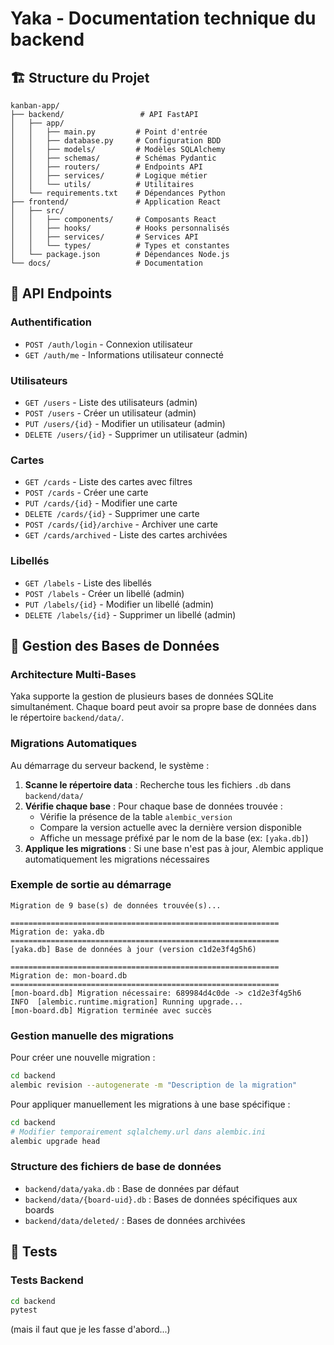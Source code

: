 # Yaka - Documentation technique du backend

## 🏗️ Structure du Projet

```none
kanban-app/
├── backend/                 # API FastAPI
│   ├── app/
│   │   ├── main.py         # Point d'entrée
│   │   ├── database.py     # Configuration BDD
│   │   ├── models/         # Modèles SQLAlchemy
│   │   ├── schemas/        # Schémas Pydantic
│   │   ├── routers/        # Endpoints API
│   │   ├── services/       # Logique métier
│   │   └── utils/          # Utilitaires
│   └── requirements.txt    # Dépendances Python
├── frontend/               # Application React
│   ├── src/
│   │   ├── components/     # Composants React
│   │   ├── hooks/          # Hooks personnalisés
│   │   ├── services/       # Services API
│   │   └── types/          # Types et constantes
│   └── package.json        # Dépendances Node.js
└── docs/                   # Documentation
```

## 🔧 API Endpoints

### Authentification

- `POST /auth/login` - Connexion utilisateur
- `GET /auth/me` - Informations utilisateur connecté

### Utilisateurs

- `GET /users` - Liste des utilisateurs (admin)
- `POST /users` - Créer un utilisateur (admin)
- `PUT /users/{id}` - Modifier un utilisateur (admin)
- `DELETE /users/{id}` - Supprimer un utilisateur (admin)

### Cartes

- `GET /cards` - Liste des cartes avec filtres
- `POST /cards` - Créer une carte
- `PUT /cards/{id}` - Modifier une carte
- `DELETE /cards/{id}` - Supprimer une carte
- `POST /cards/{id}/archive` - Archiver une carte
- `GET /cards/archived` - Liste des cartes archivées

### Libellés

- `GET /labels` - Liste des libellés
- `POST /labels` - Créer un libellé (admin)
- `PUT /labels/{id}` - Modifier un libellé (admin)
- `DELETE /labels/{id}` - Supprimer un libellé (admin)

## 💾 Gestion des Bases de Données

### Architecture Multi-Bases

Yaka supporte la gestion de plusieurs bases de données SQLite simultanément. Chaque board peut avoir sa propre base de données dans le répertoire `backend/data/`.

### Migrations Automatiques

Au démarrage du serveur backend, le système :

1. **Scanne le répertoire data** : Recherche tous les fichiers `.db` dans `backend/data/`
2. **Vérifie chaque base** : Pour chaque base de données trouvée :
   - Vérifie la présence de la table `alembic_version`
   - Compare la version actuelle avec la dernière version disponible
   - Affiche un message préfixé par le nom de la base (ex: `[yaka.db]`)
3. **Applique les migrations** : Si une base n'est pas à jour, Alembic applique automatiquement les migrations nécessaires

### Exemple de sortie au démarrage

```
Migration de 9 base(s) de données trouvée(s)...

============================================================
Migration de: yaka.db
============================================================
[yaka.db] Base de données à jour (version c1d2e3f4g5h6)

============================================================
Migration de: mon-board.db
============================================================
[mon-board.db] Migration nécessaire: 689984d4c0de -> c1d2e3f4g5h6
INFO  [alembic.runtime.migration] Running upgrade...
[mon-board.db] Migration terminée avec succès
```

### Gestion manuelle des migrations

Pour créer une nouvelle migration :

```bash
cd backend
alembic revision --autogenerate -m "Description de la migration"
```

Pour appliquer manuellement les migrations à une base spécifique :

```bash
cd backend
# Modifier temporairement sqlalchemy.url dans alembic.ini
alembic upgrade head
```

### Structure des fichiers de base de données

- `backend/data/yaka.db` : Base de données par défaut
- `backend/data/{board-uid}.db` : Bases de données spécifiques aux boards
- `backend/data/deleted/` : Bases de données archivées

## 🧪 Tests

### Tests Backend

```bash
cd backend
pytest
```

(mais il faut que je les fasse d'abord...)
